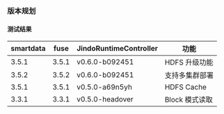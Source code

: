 ### 版本规划

#### 测试结果
| smartdata   | fuse | JindoRuntimeController | 功能 |
| ---  | --- | --- | --- |
| 3.5.1  | 3.5.1 | v0.6.0-b092451 | HDFS 升级功能|
| 3.5.2  | 3.5.2 | v0.6.0-b092451 | 支持多集群部署  |
| 3.5.1  | 3.5.1 | v0.5.0-a69n5yh | HDFS Cache | 
| 3.3.1  | 3.3.1 | v0.5.0-headover | Block 模式读取 |
